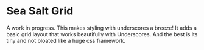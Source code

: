 Sea Salt Grid
===============

A work in progress. This makes styling with underscores a breeze! It adds a basic grid layout that works beautifully with Underscores.
And the best is its tiny and not bloated like a huge css framework.